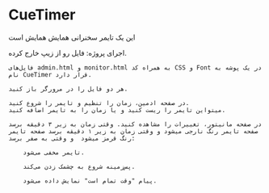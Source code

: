 # CueTimer
این یک تایمر سخنرانی همایش همایش است

اجرای پروژه:
    فایل رو از زیپ خارج کرده.

    فایل‌های admin.html و monitor.html به همراه کد CSS و Font در یک پوشه به نام CueTimer قرار دارد.

    هر دو فایل را در مرورگر باز کنید.

    در صفحه ادمین، زمان را تنظیم و تایمر را شروع کنید.
    میتواین تایمر را ریست کنید و یا زمان را به تایمر اضافه کنید.

    در صفحه مانیتور، تغییرات را مشاهده کنید. وقتی زمان به زیر ۳ دقیقه برسد صفحه تایمر رنگ نارجی میشود و وقتی زمان به زیر ۱ دقیقه برسد صفحه تایمر رنگ قرمز میشود  و وقتی به صفر برسد:

        تایمر مخفی می‌شود.

        پس‌زمینه شروع به چشمک زدن می‌کند.

        پیام "وقت تمام است" نمایش داده می‌شود.
